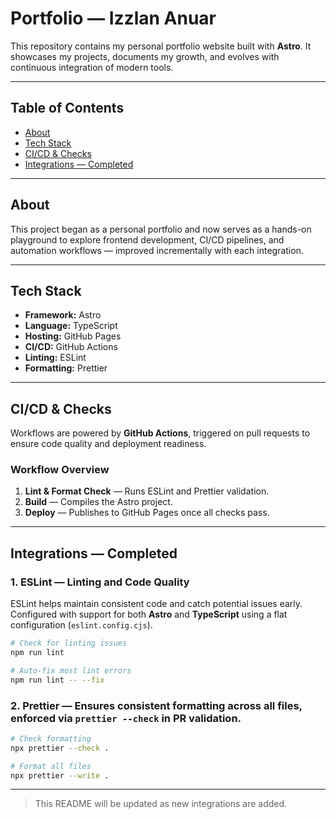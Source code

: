 # Portfolio — Izzlan Anuar

This repository contains my personal portfolio website built with **Astro**. It showcases my projects, documents my growth, and evolves with continuous integration of modern tools.

---

## Table of Contents

- [About](#about)
- [Tech Stack](#tech-stack)
- [CI/CD & Checks](#cicd--checks)
- [Integrations — Completed](#integrations--completed)

---

## About

This project began as a personal portfolio and now serves as a hands-on playground to explore frontend development, CI/CD pipelines, and automation workflows — improved incrementally with each integration.

---

## Tech Stack

- **Framework:** Astro
- **Language:** TypeScript
- **Hosting:** GitHub Pages
- **CI/CD:** GitHub Actions
- **Linting:** ESLint
- **Formatting:** Prettier

---

## CI/CD & Checks

Workflows are powered by **GitHub Actions**, triggered on pull requests to ensure code quality and deployment readiness.

### Workflow Overview

1. **Lint & Format Check** — Runs ESLint and Prettier validation.
2. **Build** — Compiles the Astro project.
3. **Deploy** — Publishes to GitHub Pages once all checks pass.

---

## Integrations — Completed

### 1. ESLint — Linting and Code Quality

ESLint helps maintain consistent code and catch potential issues early.  
Configured with support for both **Astro** and **TypeScript** using a flat configuration (`eslint.config.cjs`).

```bash
# Check for linting issues
npm run lint

# Auto-fix most lint errors
npm run lint -- --fix
```

### 2. **Prettier** — Ensures consistent formatting across all files, enforced via `prettier --check` in PR validation.

```bash
# Check formatting
npx prettier --check .

# Format all files
npx prettier --write .
```

---

> This README will be updated as new integrations are added.
